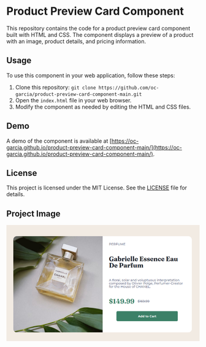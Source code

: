 # Product Preview Card Component

This repository contains the code for a product preview card component built with HTML and CSS. The component displays a preview of a product with an image, product details, and pricing information.

## Usage

To use this component in your web application, follow these steps:

1. Clone this repository: `git clone https://github.com/oc-garcia/product-preview-card-component-main.git`
2. Open the `index.html` file in your web browser.
3. Modify the component as needed by editing the HTML and CSS files.

## Demo

A demo of the component is available at [https://oc-garcia.github.io/product-preview-card-component-main/](https://oc-garcia.github.io/product-preview-card-component-main/).

## License

This project is licensed under the MIT License. See the [LICENSE](LICENSE) file for details.

## Project Image
![](./images/Screenshot%20from%202023-01-19%2013-43-44.png#vitrinedev)
